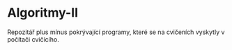 # Algoritmy-II

Repozitář plus mínus pokrývající programy, které se na cvičeních vyskytly v počítači cvičícího.

